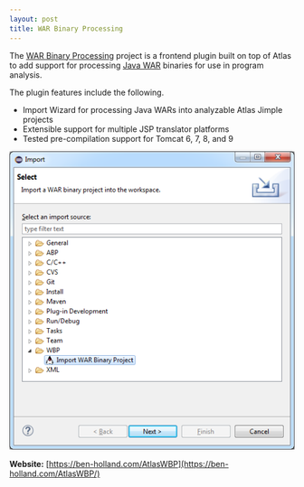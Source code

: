 ```yaml
---
layout: post
title: WAR Binary Processing
---
```


The [WAR Binary Processing](https://ben-holland.com/AtlasWBP/) project is a frontend plugin built on top of Atlas to add support for processing [Java WAR](https://en.wikipedia.org/wiki/WAR_%28file_format%29) binaries for use in program analysis.

The plugin features include the following.

- Import Wizard for processing Java WARs into analyzable Atlas Jimple projects
- Extensible support for multiple JSP translator platforms
- Tested pre-compilation support for Tomcat 6, 7, 8, and 9

![Import Wizard](../images/wbp/import_wizard.png)

**Website:** [https://ben-holland.com/AtlasWBP](https://ben-holland.com/AtlasWBP/)